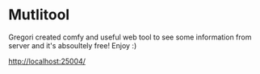 # Mutlitool
Gregori created comfy and useful web tool to see some information from server and it's absoultely free! Enjoy :)

[http://localhost:25004/](http://localhost:25004/)
